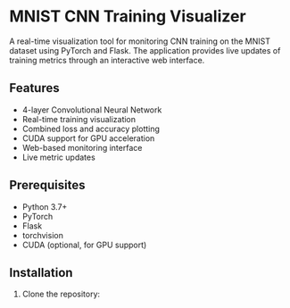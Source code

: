 # MNIST CNN Training Visualizer

A real-time visualization tool for monitoring CNN training on the MNIST dataset using PyTorch and Flask. The application provides live updates of training metrics through an interactive web interface.

## Features

- 4-layer Convolutional Neural Network
- Real-time training visualization
- Combined loss and accuracy plotting
- CUDA support for GPU acceleration
- Web-based monitoring interface
- Live metric updates

## Prerequisites

- Python 3.7+
- PyTorch
- Flask
- torchvision
- CUDA (optional, for GPU support)

## Installation

1. Clone the repository: 